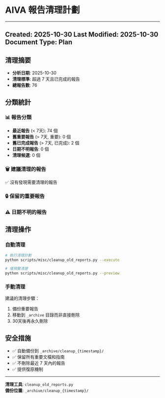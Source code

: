 # AIVA 報告清理計劃

---
Created: 2025-10-30
Last Modified: 2025-10-30
Document Type: Plan
---

## 清理摘要

- **分析日期**: 2025-10-30
- **清理標準**: 超過 7 天且已完成的報告
- **總報告數**: 76

## 分類統計

### 📊 報告分類
- **最近報告** (< 7天): 74 個
- **舊重要報告** (> 7天, 重要): 0 個
- **舊已完成報告** (> 7天, 已完成): 2 個
- **日期不明報告**: 0 個
- **清理候選**: 0 個

### 🗑️ 建議清理的報告

✅ 沒有發現需要清理的報告

### 🔒 保留的重要報告

### ⚠️ 日期不明的報告

## 清理操作

### 自動清理
```bash
# 執行清理計劃
python scripts/misc/cleanup_old_reports.py --execute

# 僅預覽清理
python scripts/misc/cleanup_old_reports.py --preview
```

### 手動清理
建議的清理步驟：
1. 備份重要報告
2. 移動到 `_archive` 目錄而非直接刪除
3. 30天後再永久刪除

## 安全措施

- ✅ 自動備份到 `_archive/cleanup_{timestamp}/`
- ✅ 保留所有重要文檔和指南
- ✅ 不刪除最近 7 天內的報告
- ✅ 提供復原機制

---

**清理工具**: `cleanup_old_reports.py`  
**備份位置**: `_archive/cleanup_{timestamp}/`
